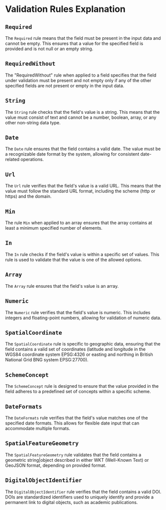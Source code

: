 # Validation Rules Explanation

## `Required`
The `Required` rule means that the field must be present in the input data and cannot be empty. This ensures that a value for the specified field is provided and is not null or an empty string.

## `RequiredWithout`
The "RequiredWithout" rule when applied to a field specifies that the field under validation must be present and not empty only if any of the other specified fields are not present or empty in the input data.

## `String`
The `String` rule checks that the field's value is a string. This means that the value must consist of text and cannot be a number, boolean, array, or any other non-string data type.

## `Date`
The `Date` rule ensures that the field contains a valid date. The value must be a recognizable date format by the system, allowing for consistent date-related operations.

## `Url`
The `Url` rule verifies that the field's value is a valid URL. This means that the value must follow the standard URL format, including the scheme (http or https) and the domain.

## `Min`

The rule `Min` when applied to an array ensures that the array contains at least a minimum specified number of elements.

## `In`
The `In` rule checks if the field's value is within a specific set of values. This rule is used to validate that the value is one of the allowed options.

## `Array`
The `Array` rule ensures that the field's value is an array.

## `Numeric`
The `Numeric` rule verifies that the field's value is numeric. This includes integers and floating-point numbers, allowing for validation of numeric data.

## `SpatialCoordinate`
The `SpatialCoordinate` rule is specific to geographic data, ensuring that the field contains a valid set of coordinates (latitude and longitude in the WGS84 coordinate system EPSG:4326 or easting and northing in British National Grid BNG system EPSG:27700).

## `SchemeConcept`
The `SchemeConcept` rule is designed to ensure that the value provided in the field adheres to a predefined set of concepts within a specific scheme.

## `DateFormats`
The `DateFormats` rule verifies that the field's value matches one of the specified date formats. This allows for flexible date input that can accommodate multiple formats.

## `SpatialFeatureGeometry`
The `SpatialFeatureGeometry` rule validates that the field contains a geometric string|object described in either WKT (Well-Known Text) or GeoJSON format, depending on provided format.

## `DigitalObjectIdentifier`
The `DigitalObjectIdentifier` rule verifies that the field contains a valid DOI. DOIs are standardized identifiers used to uniquely identify and provide a permanent link to digital objects, such as academic publications.
